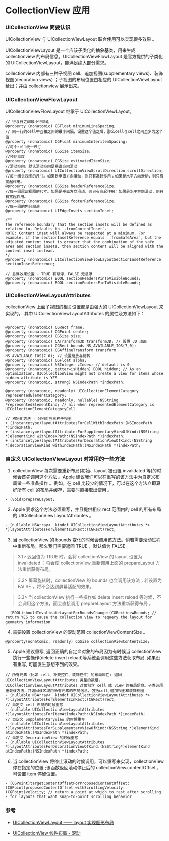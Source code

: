 # CollectionView 应用


### UICollectionView 简要认识
UICollectionView 与 UICollectionViewLayout 联合使用可以实现很多效果 。

UICollectionViewLayout 是一个应该子类化的抽象基类，用来生成 collectionview 的布局信息。UICollectionViewFlowLayout 是官方提供的子类化的 UICollectionViewLayout，能满足绝大部分需求。

collectionview 内部有三种子视图 cell、追加视图(supplementary views)、装饰视图(decoration views) ；子视图的布局位置由相应的 UICollectionViewLayout 给出；并由 collectionview 展示出来。

### UICollectionViewFlowLayout

UICollectionViewFlowLayout 继承于 UICollectionViewLayout。

```
// 行与行之间最小行间距
@property (nonatomic) CGFloat minimumLineSpacing;
// 同一行的cell中互相之间的最小间隔，设置这个值之后，那么cell与cell之间至少为这个值
@property (nonatomic) CGFloat minimumInteritemSpacing;
//每个cell统一尺寸
@property (nonatomic) CGSize itemSize;
//预估高度
@property (nonatomic) CGSize estimatedItemSize;
//滑动方向，默认滑动方向是垂直方向滑动
@property (nonatomic) UICollectionViewScrollDirection scrollDirection;
//每一组头视图的尺寸。如果是垂直方向滑动，则只有高起作用；如果是水平方向滑动，则只有宽起作用。
@property (nonatomic) CGSize headerReferenceSize;
//每一组尾部视图的尺寸。如果是垂直方向滑动，则只有高起作用；如果是水平方向滑动，则只有宽起作用。
@property (nonatomic) CGSize footerReferenceSize;
//每一组的内容缩进
@property (nonatomic) UIEdgeInsets sectionInset;

/**
The reference boundary that the section insets will be defined as relative to. Defaults to `.fromContentInset`.
NOTE: Content inset will always be respected at a minimum. For example, if the sectionInsetReference equals `.fromSafeArea`, but the adjusted content inset is greater that the combination of the safe area and section insets, then section content will be aligned with the content inset instead.
*/
@property (nonatomic) UICollectionViewFlowLayoutSectionInsetReference sectionInsetReference;

// 悬浮效果设置 - TRUE 有悬浮，FALSE 无悬浮
@property (nonatomic) BOOL sectionHeadersPinToVisibleBounds;
@property (nonatomic) BOOL sectionFootersPinToVisibleBounds;
```

### UICollectionViewLayoutAttributes

collectionView 上面子视图的相关设置都是由强大的 UICollectionViewLayout 来实现的，
其中 UICollectionViewLayoutAttributes 的属性及方法如下：


```

@property (nonatomic) CGRect frame;
@property (nonatomic) CGPoint center;
@property (nonatomic) CGSize size;
@property (nonatomic) CATransform3D transform3D; // 设置 3D 动画
@property (nonatomic) CGRect bounds NS_AVAILABLE_IOS(7_0);
@property (nonatomic) CGAffineTransform transform NS_AVAILABLE_IOS(7_0); // 设置缩放与旋转
@property (nonatomic) CGFloat alpha;
@property (nonatomic) NSInteger zIndex; // default is 0
@property (nonatomic, getter=isHidden) BOOL hidden; // As an optimization, UICollectionView might not create a view for items whose hidden attribute is YES
@property (nonatomic, strong) NSIndexPath *indexPath;

@property (nonatomic, readonly) UICollectionElementCategory representedElementCategory;
@property (nonatomic, readonly, nullable) NSString *representedElementKind; // nil when representedElementCategory is UICollectionElementCategoryCell

// 初始化方法 - 分别对应三种子视图
+ (instancetype)layoutAttributesForCellWithIndexPath:(NSIndexPath *)indexPath;
+ (instancetype)layoutAttributesForSupplementaryViewOfKind:(NSString *)elementKind withIndexPath:(NSIndexPath *)indexPath;
+ (instancetype)layoutAttributesForDecorationViewOfKind:(NSString *)decorationViewKind withIndexPath:(NSIndexPath *)indexPath;

```


### 自定义 UICollectionViewLayout 时常用的一些方法

1. collectionView 每次需要重新布局(初始、layout 被设置 invalidated 等)的时候会首先调用这个方法 。Apple 建议我们可以在重写的该方法中为自定义布局做一些准备操作 。例如，在 cell 比较少的情况下，可以在这个方法立即算好所有 cell 的布局并缓存，需要时直接取出使用 。

```
- (void)prepareLayout;
```

2. Apple 要求这个方法必须重写，并且提供相应 rect 范围内的 cell 的所有布局的 UICollectionViewLayoutAttributes 。

```
- (nullable NSArray<__kindof UICollectionViewLayoutAttributes *> *)layoutAttributesForElementsInRect:(CGRect)rect;
```

3. 当 collectionView 的 bounds 变化的时候会调用该方法。倘若需要滚动过程中重新布局，那么我们需要返回 TRUE ，默认值为 FALSE 。

  > 3.1> 返回值为 TRUE 时，会将 collectionView 的 layout 设置为 invalidated ；将会使 collectionView 重新调用上面的 prepareLayout 方法重新获得布局。

  > 3.2> 屏幕旋转时，collectionView 的 bounds 也会调用该方法；若设置为 FALSE ，将不会达到屏幕适配的效果。

  > 3.3> 当 collectionView 执行一些操作如 delete insert reload 等时候，不会调用这个方法，而会直接调用 prepareLayout 方法重新获得布局 。

```
- (BOOL)shouldInvalidateLayoutForBoundsChange:(CGRect)newBounds; // return YES to cause the collection view to requery the layout for geometry information
```

4. 需要设置 collectionView 的滚动范围 collectionViewContentSize 。

```
@property(nonatomic, readonly) CGSize collectionViewContentSize;
```

5. Apple 建议重写, 返回正确的自定义对象的布局因为有时候当 collectionView 执行一些操作(delete insert reload)等系统会调用这些方法获取布局, 如果没有重写, 可能发生意想不到的效果。

```
// 所有元素（比如 cell、补充控件、装饰控件）的布局属性: 返回 UICollectionViewLayoutAttributes 类型的数组，UICollectionViewLayoutAttributes 对象包含 cell 或 view 的布局信息。子类必须重载该方法，并返回该区域内所有元素的布局信息，包括cell,追加视图和装饰视图
- (nullable NSArray<__kindof UICollectionViewLayoutAttributes *> *)layoutAttributesForElementsInRect:(CGRect)rect;
// 自定义 cell 布局的时候重写
- (nullable UICollectionViewLayoutAttributes *)layoutAttributesForItemAtIndexPath:(NSIndexPath *)indexPath;
// 自定义 SupplementaryView 的时候重写
- (nullable UICollectionViewLayoutAttributes *)layoutAttributesForSupplementaryViewOfKind:(NSString *)elementKind atIndexPath:(NSIndexPath *)indexPath;
// 自定义 DecorationView 的时候重写
- (nullable UICollectionViewLayoutAttributes *)layoutAttributesForDecorationViewOfKind:(NSString*)elementKind atIndexPath:(NSIndexPath *)indexPath;
```

6. 当 collectionView 将停止滚动的时候调用，可以重写来实现，collectionView 停在指定的位置 ;该函数返回滚动停止后的 collectionView.contentOffset ，可设置 item 停留位置。

```
- (CGPoint)targetContentOffsetForProposedContentOffset:(CGPoint)proposedContentOffset withScrollingVelocity:(CGPoint)velocity; // return a point at which to rest after scrolling - for layouts that want snap-to-point scrolling behavior
```

### 参考

* [UICollectionViewLayout —— layout 实现圆形布局](https://www.jianshu.com/p/c13ef47c55ff)

* [UICollectionView 线性布局 - 滚动](https://www.jianshu.com/p/57e3b96a5e9c)
